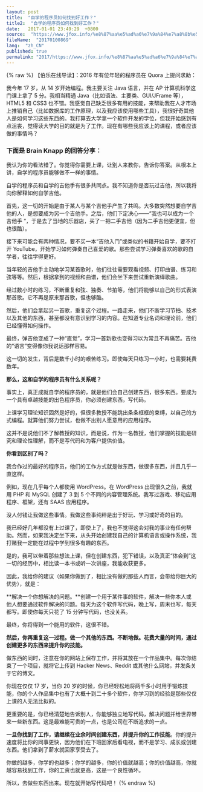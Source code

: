 ```yaml
---
layout: post
title:  "自学的程序员如何找到好工作？"
title2:  "自学的程序员如何找到好工作？"
date:   2017-01-01 23:49:29  +0800
source:  "https://www.jfox.info/%e8%87%aa%e5%ad%a6%e7%9a%84%e7%a8%8b%e5%ba%8f%e5%91%98%e5%a6%82%e4%bd%95%e6%89%be%e5%88%b0%e5%a5%bd%e5%b7%a5%e4%bd%9c.html"
fileName:  "20170100869"
lang:  "zh_CN"
published: true
permalink: "2017/https://www.jfox.info/%e8%87%aa%e5%ad%a6%e7%9a%84%e7%a8%8b%e5%ba%8f%e5%91%98%e5%a6%82%e4%bd%95%e6%89%be%e5%88%b0%e5%a5%bd%e5%b7%a5%e4%bd%9c.html"
---
```

{% raw %}
【伯乐在线导读】：2016 年有位年轻的程序员在 Quora 上提问求助：

我今年 17 岁，从 14 岁开始编程。我主要关注 Java 语言，并在 AP 计算机科学这门课上拿了 5 分。我相当精通 Java（比如语法、主要类、GUI/JFrame 等），HTML5 和 CSS3 也不错。我感觉自己缺乏很多有用的技能，来帮助我在人才市场上推销自己（比如数据库的工作原理，以及我应该使用哪些工具），我很好奇其他人是如何学习这些东西的。我打算去大学拿一个软件开发的学位，但我开始感到有点沮丧，觉得读大学的目的就是为了工作。现在有哪些我应该上的课程，或者应该做的事情吗？

### 下面是 Brain Knapp 的回答分享︰

我认为你的看法错了。你觉得你需要上课，让别人来教你，告诉你答案。从根本上讲，自学的程序员能够做不一样的事情。

自学的程序员和自学的吉他手有很多共同点。我不知道你是否玩过吉他，所以我将向你解释如何自学吉他。

首先，这一切的开始是由于某人与某个吉他手产生了共鸣。大多数突然想要自学吉他的人，是想要成为另一个吉他手。之后，他们下定决心——“我也可以成为一个吉他手 ”，于是去了当地的乐器店，买了一把二手吉他（因为二手吉他更便宜，但也很酷）。

接下来可能会有两种情况，要不买一本“吉他入门”或类似的书籍开始自学，要不打开 YouTube，开始学习如何弹奏自己喜爱的歌。那些尝试学习弹奏喜欢的歌的自学者，往往学得更好。

当年轻的吉他手主动地学习某首歌时，他们往往需要观看视频、打印曲谱、练习和弦等等。然后，根据拿到的视频和曲谱，他们会坐下来尝试重新演绎歌曲。

经过数小时的练习，不断重复和弦、独奏、节拍等，他们将能够以自己的形式表演那首歌。它不再是原来那首歌，但也够酷。

然后，他们会拿起另一首歌，重复这个过程。一路走来，他们不断学习节拍、技术以及其他的东西，甚至都没有意识到学习的内容。在知道专业名词和理论前，他们已经懂得如何操作。

最终，弹吉他变成了一种“直觉”，学习一首新歌也变得习以为常且不再痛苦。吉他的“语言”变得像你我说话那样容易。

这一切的发生，背后是数千小时的艰苦练习。即使每天只练习一小时，也需要耗费数年。

**那么，这和自学的程序员有什么关系呢？**

事实上，真正成就自学的程序员的，就是他们会自己创建东西，很多东西。要成为一个具有卓越技能的出色程序员，你必须创建东西，写代码。

上课学习理论知识固然是好的，但很多教授不能跳出条条框框的束缚，以自己的方式编程。就算他们努力尝试，也做不出别人愿意用的应用程序。

这并不是说他们不了解教授的知识，而是说，作为一名教授，他们掌握的技能是研究和理论性理解，而不是写代码和为客户提供价值。

**你看到区别了吗？**

我合作过的最好的程序员，他们的工作方式就是做东西，做很多东西，并且几乎一直这样。

例如，现在几乎每个人都使用 WordPress。在 WordPress 出现很久之前，我就用 PHP 和 MySQL 创建了 3 到 5 个不同的内容管理系统。我写过游戏、移动应用程序、框架，还有 SAAS 应用程序。

没人付钱让我做这些事情。我做这些事纯粹是出于好玩、学习或好奇的目的。

我已经好几年都没有上过课了，即使上了，我也不觉得这会对我的事业有任何帮助。然而，如果我决定坐下来，从头开始创建我自己的计算机语言或操作系统，我打赌我一定能在过程中学到很多有趣的东西。

是的，我可以带着那些想法上课，但在创建东西，犯下错误，以及真正“体会到”这一切的经历中，相比读一本书或听一次讲座，我能收获更多。

因此，我给你的建议（如果你做到了，相比没有做的那些人而言，会带给你巨大的优势），就是：

**解决一个你想解决的问题。**创建一个用于某件事的软件，解决一些你本人或他人想要通过软件解决的问题。每天为这个软件写代码，晚上写，周末也写，每天都写。即使你每天只花了 15 分钟写代码，也没关系。

最终，你将得到一个能用的软件，这很不错。

**然后，你再重复这一过程。做一个其他的东西。不断地做。花费大量的时间，通过创建更多的东西来提升你的技能。**

做东西的同时，注意在你的网站上保存工作，并将其放在一个作品集中。每次你结束了一个项目，就将它上传到 Hacker News、Reddit 或其他什么网站，并发条关于它的博文。

你现在仅仅 17 岁，当你 20 岁的时候，你已经轻松地将两千多小时用于锻炼技能，你的个人作品集中也有了大概十到二十多个软件，你学习到的经验是那些仅仅上课的人无法比拟的。

更重要的是，你已经清楚地告诉别人，你能够独立地写代码，解决问题并给世界带来一些新东西。这是最难能可贵的一点，也是公司在不断追求的一点。

**一旦你找到了工作，请继续在业余时间创建东西，并提升你的工作技能**。你的提升速度将比你的同事更快，因为他们在下班回家后看电视，而不是学习、成长或创建东西。他们拿到了薪水就回家享受去了。

你做的越多，你学的也越多；你学的越多，你的价值就越高；你的价值越高，你就越容易找到工作，你的工资也就更高，这是一个良性循环。

所以，去做些东西出来。现在就开始写代码吧！
{% endraw %}